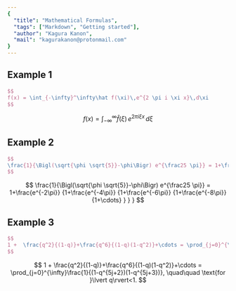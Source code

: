 ```yaml
---
{
  "title": "Mathematical Formulas",
  "tags": ["Markdown", "Getting started"],
  "author": "Kagura Kanon",
  "mail": "kagurakanon@protonmail.com"
}
---
```


Example 1
---------

```tex
$$
f(x) = \int_{-\infty}^\infty\hat f(\xi)\,e^{2 \pi i \xi x}\,d\xi
$$
```

$$
f(x) = \int_{-\infty}^\infty\hat f(\xi)\,e^{2 \pi i \xi x}\,d\xi
$$

Example 2
---------

```tex
$$
\frac{1}{\Bigl(\sqrt{\phi \sqrt{5}}-\phi\Bigr) e^{\frac25 \pi}} = 1+\frac{e^{-2\pi}} {1+\frac{e^{-4\pi}} {1+\frac{e^{-6\pi}} {1+\frac{e^{-8\pi}} {1+\cdots} } } }
$$
```

$$
\frac{1}{\Bigl(\sqrt{\phi \sqrt{5}}-\phi\Bigr) e^{\frac25 \pi}} =
  1+\frac{e^{-2\pi}} {1+\frac{e^{-4\pi}} {1+\frac{e^{-6\pi}}
    {1+\frac{e^{-8\pi}} {1+\cdots} } } }
$$

Example 3
---------

```tex
$$
1 +  \frac{q^2}{(1-q)}+\frac{q^6}{(1-q)(1-q^2)}+\cdots = \prod_{j=0}^{\infty}\frac{1}{(1-q^{5j+2})(1-q^{5j+3})}, \quad\quad \text{for }\lvert q\rvert<1.
$$
```

$$
1 +  \frac{q^2}{(1-q)}+\frac{q^6}{(1-q)(1-q^2)}+\cdots =
  \prod_{j=0}^{\infty}\frac{1}{(1-q^{5j+2})(1-q^{5j+3})},
  \quad\quad \text{for }\lvert q\rvert<1.
$$